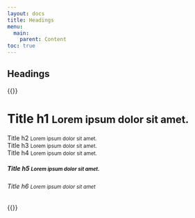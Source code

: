 ```yaml
---
layout: docs
title: Headings
menu:
  main:
    parent: Content
toc: true
---
```


## Headings
{{<example>}}
<h1>Title h1 <small>Lorem ipsum dolor sit amet.</small></h1>
<div class="heading-02">Title h2 <small>Lorem ipsum dolor sit amet.</small></div>
<div class="heading-03">Title h3 <small>Lorem ipsum dolor sit amet.</small></div>
<div class="heading-04">Title h4 <small>Lorem ipsum dolor sit amet.</small></div>
<h5>Title h5 <small>Lorem ipsum dolor sit amet.</small></h5>
<h6>Title h6 <small>Lorem ipsum dolor sit amet</small></h6>
{{</example>}}